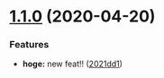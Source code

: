 # [1.1.0](https://github.com/deepblue-will/angular-library-release-test/compare/v1.0.1...v1.1.0) (2020-04-20)


### Features

* **hoge:** new feat!! ([2021dd1](https://github.com/deepblue-will/angular-library-release-test/commit/2021dd19196bf753ae92c5f58136ff504b8edf9e))
